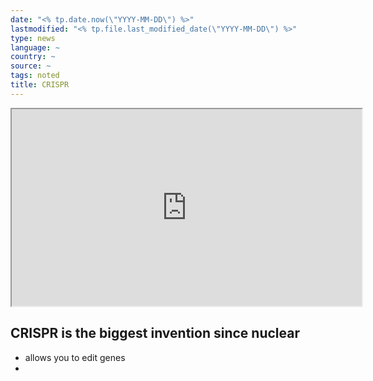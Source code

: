 ```yaml
---
date: "<% tp.date.now(\"YYYY-MM-DD\") %>"
lastmodified: "<% tp.file.last_modified_date(\"YYYY-MM-DD\") %>"
type: news
language: ~
country: ~
source: ~
tags: noted
title: CRISPR
---
```


<iframe id="odysee-iframe" width="560" height="315" src="https://odysee.com/$/embed/Dr.-Charles-Morgan-on-Psycho-Neurobiology-and-War/9627b7f778170f5aaa9a736fdd88f470fa3a285a?r=CCTt1QcPbj4ekpRQu6pNgrgzWpSYAhPK" allowfullscreen></iframe>

## CRISPR is the biggest invention since nuclear

* allows you to edit genes
* 
